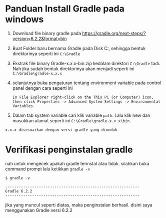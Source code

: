 #  Panduan Install Gradle pada windows

1. Download file binary gradle pada https://gradle.org/next-steps/?version=6.2.2&format=bin
   
2. Buat Folder baru bernama Gradle pada Disk C:, sehingga bentuk direktorinya seperti ini `C:\Gradle`

3. Ekstrak file binary Gradle-x.x.x-bin.zip kedalam direktori `C:\Gradle` tadi. Nah jika sudah bentuk direktorinya akan menjadi seperti ini `C:\Gradle\gradle-x.x.x`

4. selanjutnya buka pengaturan tentang environment variable pada control panel dengan cara seperti ini
   ```
   In File Explorer right-click on the This PC (or Computer) icon, then click Properties -> Advanced System Settings -> Environmental Variables.
   ```

5. Dalam tab system variable cari klik variable `path`. Lalu klik new dan masukkan alamat seperti ini `C:\Gradle\gradle-x.x.x\bin`. 


```
x.x.x disesuaikan dengan versi gradle yang diunduh
```

#  Verifikasi penginstalan gradle
nah untuk mengecek apakah gradle terinstal atau tidak. silahkan buka command prompt lalu ketikkan `gradle -v`

```
$ gradle -v

------------------------------------------------------------
Gradle 6.2.2
------------------------------------------------------------
```

jika yang muncul seperti diatas, maka penginstalan berhasil. disini saya menggunakan Gradle versi 6.2.2
